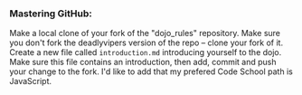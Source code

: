 ### Mastering GitHub:  
Make a local clone of your fork of the "dojo_rules" repository. Make sure you don't fork the deadlyvipers version of the repo – clone your fork of it.  
Create a new file called `introduction.md` introducing yourself to the dojo. Make sure this file contains an introduction, then add, commit and push your change to the fork.
I'd like to add that my prefered Code School path is JavaScript.
